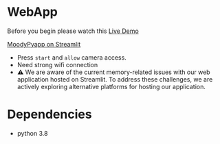 # WebApp
Before you begin please watch this [Live Demo](https://www.youtube.com/watch?v=4U9WWOfc7v8)

[MoodyPyapp on Streamlit](https://moodypyapp-nichada.streamlit.app/)
- Press `start` and `allow` camera access.
- Need strong wifi connection
- ⚠️ We are aware of the current memory-related issues with our web application hosted on Streamlit. To address these challenges, we are actively exploring alternative platforms for hosting our application.

# Dependencies
- python 3.8
